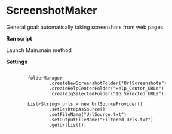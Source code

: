 # ScreenshotMaker

General goal: automatically taking screenshots from web pages.

**Ran script**

Launch Main.main method


**Settings**

```

        folderManager
                .createNewScreenshotFolder("UrlScreenshots")
                .createHelpCenterFolder("Help_Center_URLs")
                .createIgSelectedFolder("IG_Selected_URLs");

        List<String> urls = new UrlSourceProvider()
                .setDesktopAsSource()
                .setFileName("UrlSource.txt")
                .setOutputFileName("Filtered Urls.txt")
                .getUrlList();

```